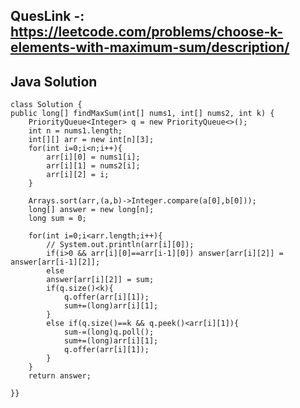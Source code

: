 ## QuesLink -: https://leetcode.com/problems/choose-k-elements-with-maximum-sum/description/
## Java Solution 

       
        
    class Solution {
    public long[] findMaxSum(int[] nums1, int[] nums2, int k) {
        PriorityQueue<Integer> q = new PriorityQueue<>();
        int n = nums1.length;
        int[][] arr = new int[n][3];
        for(int i=0;i<n;i++){
            arr[i][0] = nums1[i];
            arr[i][1] = nums2[i];
            arr[i][2] = i;
        }

        Arrays.sort(arr,(a,b)->Integer.compare(a[0],b[0]));
        long[] answer = new long[n];
        long sum = 0;
        
        for(int i=0;i<arr.length;i++){
            // System.out.println(arr[i][0]);
            if(i>0 && arr[i][0]==arr[i-1][0]) answer[arr[i][2]] = answer[arr[i-1][2]];
            else
            answer[arr[i][2]] = sum;
            if(q.size()<k){
                q.offer(arr[i][1]);
                sum+=(long)arr[i][1];
            }
            else if(q.size()==k && q.peek()<arr[i][1]){
                sum-=(long)q.poll();
                sum+=(long)arr[i][1];
                q.offer(arr[i][1]);
            }
        }
        return answer;
        
    }}
